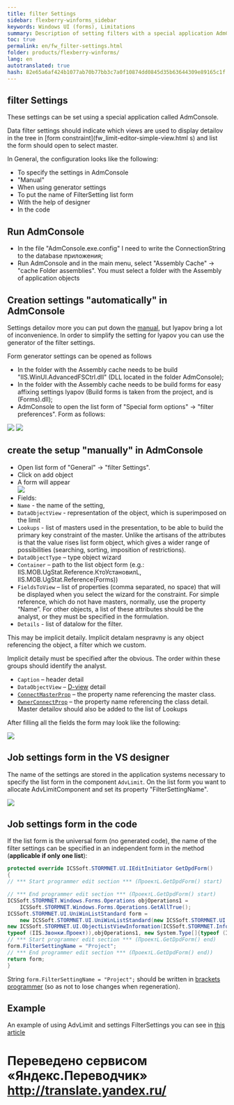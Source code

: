 ```yaml
--- 
title: filter Settings 
sidebar: flexberry-winforms_sidebar 
keywords: Windows UI (forms), Limitations 
summary: Description of setting filters with a special application AdmConsole and in the code 
toc: true 
permalink: en/fw_filter-settings.html 
folder: products/flexberry-winforms/ 
lang: en 
autotranslated: true 
hash: 82e65a6af424b1077ab70b77bb3c7a0f10874dd0845d35b63644309e89165c1f 
--- 
```


## filter Settings 

These settings can be set using a special application called AdmConsole. 

Data filter settings should indicate which views are used to display detailov in the tree in [form constraint](fw_limit-editor-simple-view.html s) and list the form should open to select master. 


In General, the configuration looks like the following: 
* To specify the settings in AdmConsole 
* "Manual" 
* When using generator settings 
* To put the name of FilterSetting list form 
* With the help of designer 
* In the code 

## Run AdmConsole 
* In the file "AdmConsole.exe.config" I need to write the ConnectionString to the database приложения; 
* Run AdmConsole and in the main menu, select "Assembly Cache" -> "cache Folder assemblies". You must select a folder with the Assembly of application objects 

## Creation settings "automatically" in AdmConsole 
Settings detailov more you can put down the [manual](#создание_настройки_вручную_в_admconsole), but lyapov bring a lot of inconvenience. In order to simplify the setting for lyapov you can use the generator of the filter settings. 

Form generator settings can be opened as follows 
* In the folder with the Assembly cache needs to be build "IIS.WinUI.AdvancedFSCtrl.dll" (DLL located in the folder AdmConsole); 
* In the folder with the Assembly cache needs to be build forms for easy affixing settings lyapov (Build forms is taken from the project, and is <Projectname>(Forms).dll); 
* AdmConsole to open the list form of "Special form options" -> "filter preferences". Form as follows: 

![](/images/pages/products/flexberry-winforms/subsystems/limits/filtersettings_generated1.jpg) 
![](/images/pages/products/flexberry-winforms/subsystems/limits/filtersettings_generated2.jpg) 

## create the setup "manually" in AdmConsole 
* Open list form of "General" -> "filter Settings". 
* Click on add object 
* A form will appear<br> 
![](/images/pages/products/flexberry-winforms/subsystems/limits/filtersettings_before.jpg) 
* Fields: 
* `Name` - the name of the setting, 
* `DataObjectView` - representation of the object, which is superimposed on the limit 
* `Lookups` - list of masters used in the presentation, to be able to build the primary key constraint of the master. Unlike the artisans of the attributes is that the value rises list form object, which gives a wider range of possibilities (searching, sorting, imposition of restrictions). 
* `DataObjectType` – type object wizard 
* `Container` – path to the list object form (e.g.: IIS.MOB.UgStat.Reference.КтоУстановилL, IIS.MOB.UgStat.Reference(Forms)) 
* `FieldsToView` – list of properties (comma separated, no space) that will be displayed when you select the wizard for the constraint. For simple reference, which do not have masters, normally, use the property “Name”. For other objects, a list of these attributes should be the analyst, or they must be specified in the formulation. 
* `Details` - list of datalow for the filter. 

This may be implicit detaily. Implicit detalam nespravny is any object referencing the object, a filter which we custom. 

Implicit detaily must be specified after the obvious. The order within these groups should identify the analyst. 
* `Caption` – header detail 
* `DataObjectView` – [D-view](fd_d-view.html) detail 
* [`ConnectMasterProp`](fw_master-details-filters.html) – the property name referencing the master class. 
* [`OwnerConnectProp`](fw_master-details-filters.html) – the property name referencing the class detail. 
Master detailov should also be added to the list of Lookups 

After filling all the fields the form may look like the following: 

![](/images/pages/products/flexberry-winforms/subsystems/limits/filtersettings_after.jpg) 


## Job settings form in the VS designer 
The name of the settings are stored in the application systems necessary to specify the list form in the component `AdvLimit`. 
On the list form you want to allocate AdvLimitComponent and set its property "FilterSettingName". 

![](/images/pages/products/flexberry-winforms/subsystems/limits/filtersettings_vs.jpg) 

## Job settings form in the code 
If the list form is the universal form (no generated code), the name of the filter settings can be specified in an independent form in the method (__applicable if only one list__): 

```csharp
protected override ICSSoft.STORMNET.UI.IEditInitiator GetDpdForm()
{
// *** Start programmer edit section *** (ПроектL.GetDpdForm() start) 

// *** End programmer edit section *** (ПроектL.GetDpdForm() start) 
ICSSoft.STORMNET.Windows.Forms.Operations objOperations1 =
	ICSSoft.STORMNET.Windows.Forms.Operations.GetAllTrue();
ICSSoft.STORMNET.UI.UniWinListStandard form =
	new ICSSoft.STORMNET.UI.UniWinListStandard(new ICSSoft.STORMNET.UI.ObjectListViewInformation[]{
new ICSSoft.STORMNET.UI.ObjectListViewInformation(ICSSoft.STORMNET.Information.GetView("ПроектL",
typeof (IIS.Звонки.Проект)),objOperations1, new System.Type[]{typeof (IIS.Звонки.Проект)}, null)}, "Projects");
// *** Start programmer edit section *** (ПроектL.GetDpdForm() end) 
form.FilterSettingName = "Project";
// *** End programmer edit section *** (ПроектL.GetDpdForm() end)) 
return form;
}
``` 

String `form.FilterSettingName = "Project";` should be written in [brackets programmer](fo_programmer-brackets.html) (so as not to lose changes when regeneration). 

## Example 

An example of using AdvLimit and settings FilterSettings you can see in [this article](fw_filter-example.html)


 # Переведено сервисом «Яндекс.Переводчик» http://translate.yandex.ru/